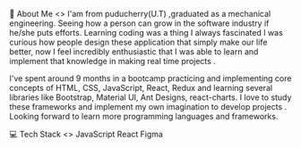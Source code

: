 💫 About Me <>
I'am from puducherry(U.T) ,graduated as a mechanical engineering. Seeing how a person can grow in the software industry if he/she puts efforts. Learning coding was a thing I always fascinated I was curious how people design these application that simply make our life better, now I feel incredibly enthusiastic that I was able to learn and implement that knowledge in making real time projects .

I've spent around 9 months in a bootcamp practicing and implementing core concepts of HTML, CSS, JavaScript, React, Redux and learning several libraries like Bootstrap, Material UI, Ant Designs, react-charts. I love to study these frameworks and implement my own imagination to develop projects . Looking forward to learn more programming languages and frameworks.

💻 Tech Stack <>
JavaScript React Figma

